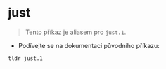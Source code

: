 # just

> Tento příkaz je aliasem pro `just.1`.

- Podívejte se na dokumentaci původního příkazu:

`tldr just.1`
